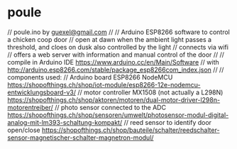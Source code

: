 # poule
// poule.ino by guexel@gmail.com
//
// Arduino ESP8266 software to control a chicken coop door
// open at dawn when the ambient light passes a threshold, and cloes on dusk also controlled by the light
// connects via wifi
// offers a web server with information and manual control of the door
//
// compile in Arduino IDE https://www.arduino.cc/en/Main/Software
// with http://arduino.esp8266.com/stable/package_esp8266com_index.json
//
// components used:
// Arduino board ESP8266 NodeMCU https://shopofthings.ch/shop/iot-module/esp8266-12e-nodemcu-entwicklungsboard-v3/
// motor controller MX1508 (not actually a L298N) https://shopofthings.ch/shop/aktoren/motoren/dual-motor-driver-l298n-motorentreiber/
// photo sensor connected to the ADC https://shopofthings.ch/shop/sensoren/umwelt/photosensor-modul-digital-analog-mit-lm393-schaltung-kompakt/
// reed sensor to identify door open/close https://shopofthings.ch/shop/bauteile/schalter/reedschalter-sensor-magnetischer-schalter-magnetron-modul/

